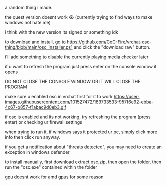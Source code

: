 a random thing i made.

the quest version doesnt work :sob: (currently trying to find ways to make windows not hate me)

i think with the new version its signed or something idk

to download and install, go to https://github.com/CoC-Fire/vrchat-osc-thing/blob/main/osc_installer.ps1 and click the "download raw" button.

i'll add something to disable the currently playing media checker later

if u want to refresh the program just press enter on the console window it opens

DO NOT CLOSE THE CONSOLE WINDOW OR IT WILL CLOSE THE PROGRAM

make sure u enabled osc in vrchat first for it to work https://user-images.githubusercontent.com/101527472/189733533-957f6e92-ebba-4c67-b857-f1abac9d0eb3.gif

if osc is enabled and its not working, try refreshing the program (press enter) or checking ur firewall settings

when trying to run it, if windows says it protected ur pc, simply click more info then click run anyway.

if you get a notification about "threats detected", you may need to create an exception in windows defender

to install manually, first download extract osc.zip, then open the folder, then run the "osc.exe" contained within the folder

gpu doesnt work for amd gpus for some reason
